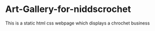 # Art-Gallery-for-niddscrochet
This is a static html css webpage which displays a chrochet business
